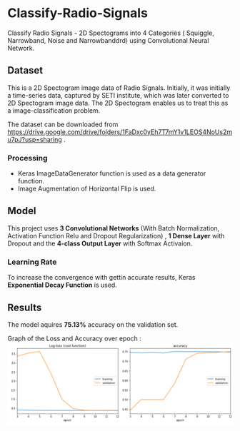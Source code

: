 # Classify-Radio-Signals
Classify Radio Signals - 2D Spectograms into 4 Categories ( Squiggle, Narrowband, Noise and Narrowbanddrd) using Convolutional Neural Network.

## Dataset
This is a 2D Spectogram image data of Radio Signals. Initially, it was initially a time-series data, captured by SETI institute, which was later converted to 2D Spectogram image data. The 2D Spectogram enables us to treat this as a image-classification problem.

The dataset can be downloaded from https://drive.google.com/drive/folders/1FaDxc0yEh7T7mY1v1LEOS4NoUs2mu7pJ?usp=sharing .

### Processing
* Keras ImageDataGenerator function is used as a data generator function.
* Image Augmentation of Horizontal Flip is used.

## Model
This project uses **3 Convolutional Networks** (With Batch Normalization, Activation Function Relu and Dropout Regularization) , **1 Dense Layer** with Dropout and the **4-class Output Layer** with Softmax Activaion.

### Learning Rate
To increase the convergence with gettin accurate results, Keras **Exponential Decay Function** is used. 

## Results
The model aquires **75.13%** accuracy on the validation set.

Graph of the Loss and Accuracy over epoch :
![Loss and Accuracy](files/Loss_accuracy.png)
